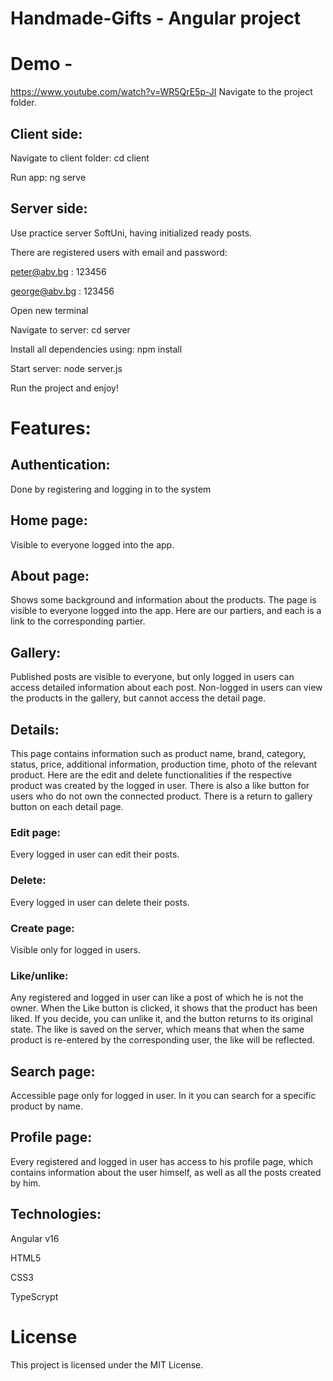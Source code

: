 # Handmade-Gifts - Angular project 
# Demo - 
https://www.youtube.com/watch?v=WR5QrE5p-JI
Navigate to the project folder.

##  Client side:

Navigate to client folder: cd client

Run app: ng serve


##  Server side: 
Use practice server SoftUni, having initialized ready posts.

There are registered users with email and password:

peter@abv.bg : 123456

george@abv.bg : 123456

Open new terminal

Navigate to server: cd server

Install all dependencies using: npm install

Start server: node server.js

Run the project and enjoy!

# Features:
##  Authentication:
Done by registering and logging in to the system

##  Home page:
Visible to everyone logged into the app.

##  About page:
Shows some background and information about the products. The page is visible to everyone logged into the app. Here are our partiers, and each is a link to the corresponding partier.

##  Gallery:
Published posts are visible to everyone, but only logged in users can access detailed information about each post. Non-logged in users can view the products in the gallery, but cannot access the detail page.

##  Details:
This page contains information such as product name, brand, category, status, price, additional information, production time, photo of the relevant product.
Here are the edit and delete functionalities if the respective product was created by the logged in user. There is also a like button for users who do not own the connected product.
There is a return to gallery button on each detail page.

###  Edit page:
Every logged in user can edit their posts.
###  Delete:
 Every logged in user can delete their posts.
###  Create page:
 Visible only for logged in users.
 
### Like/unlike:
Any registered and logged in user can like a post of which he is not the owner. When the Like button is clicked, it shows that the product has been liked. If you decide, you can unlike it, and the button returns to its original state. The like is saved on the server, which means that when the same product is re-entered by the corresponding user, the like will be reflected.

## Search page:
Accessible page only for logged in user. In it you can search for a specific product by name.

## Profile page:
Every registered and logged in user has access to his profile page, which contains information about the user himself, as well as all the posts created by him.

##  Technologies:
Angular v16

HTML5

CSS3

TypeScrypt


# License
This project is licensed under the MIT License.